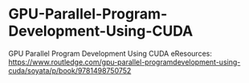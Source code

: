 # GPU-Parallel-Program-Development-Using-CUDA
GPU Parallel Program Development Using CUDA
eResources: https://www.routledge.com/gpu-parallel-programdevelopment-using-cuda/soyata/p/book/9781498750752
